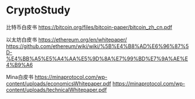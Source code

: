 # CryptoStudy

比特币白皮书
https://bitcoin.org/files/bitcoin-paper/bitcoin_zh_cn.pdf

以太坊白皮书
https://ethereum.org/en/whitepaper/
https://github.com/ethereum/wiki/wiki/%5B%E4%B8%AD%E6%96%87%5D-%E4%BB%A5%E5%A4%AA%E5%9D%8A%E7%99%BD%E7%9A%AE%E4%B9%A6

Mina白皮书
https://minaprotocol.com/wp-content/uploads/economicsWhitepaper.pdf
https://minaprotocol.com/wp-content/uploads/technicalWhitepaper.pdf

